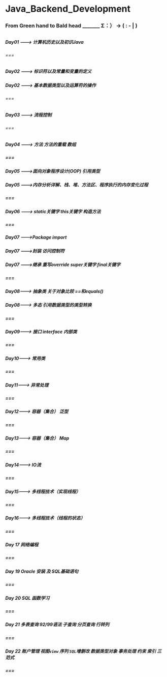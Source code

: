# Java_Backend_Development

### From Green hand to Bald head   _______        Σ：）   ->    (    : - |  )
## 

## 

## 

##### Day01   --->  计算机历史以及初识Java
######   ===
##### Day02   --->  标识符以及常量和变量的定义
##### Day02   --->  基本数据类型以及运算符的操作

###### ===

##### Day03   --->  流程控制

###### ===

##### Day04  ---> 方法  方法的重载  数组

##### ===

##### Day05 --->面向对象程序设计(OOP)   引用类型

##### Day05 --->内存分析详解、栈、堆、方法区、程序执行的内存变化过程

##### ===

##### Day06 ---> static关键字 this关键字 构造方法

##### ===

##### Day07 --->Package import

##### Day07 --->封装  访问控制符

##### Day07 --->继承 重写override   super关键字   final关键字 

##### ===

##### Day08---> 抽象类 关于对象比较 ==和equals()

##### Day08---> 多态 **引用数据类型的类型转换** 

##### ===

##### Day09---> 接口 interface  内部类

##### ===

##### Day10---> 常用类

##### ===

##### Day11---> 异常处理

##### ===

##### Day12---> 容器（集合）  泛型

##### ===

##### Day13---> 容器（集合） Map 

##### ===

##### Day14---> IO流

##### ===

##### Day15---> 多线程技术（实现线程）

##### ===

##### Day16---> 多线程技术（线程的状态）

##### ===

##### Day 17 网络编程

##### ===

##### Day 19 Oracle 安装 及 SQL基础语句

##### ===

##### Day 20 SQL 函数学习

##### ===

##### Day 21 多表查询 92/99语法 子查询 分页查询 行转列

##### ===

##### Day 22 账户管理 视图`view`  序列 `SQL`增删改 数据类型对象 事务处理  约束  索引  三范式

##### ===

##### 